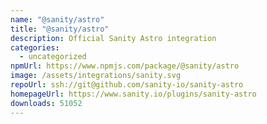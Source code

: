 ```yaml
---
name: "@sanity/astro"
title: "@sanity/astro"
description: Official Sanity Astro integration
categories:
  - uncategorized
npmUrl: https://www.npmjs.com/package/@sanity/astro
image: /assets/integrations/sanity.svg
repoUrl: ssh://git@github.com/sanity-io/sanity-astro
homepageUrl: https://www.sanity.io/plugins/sanity-astro
downloads: 51052
---
```

